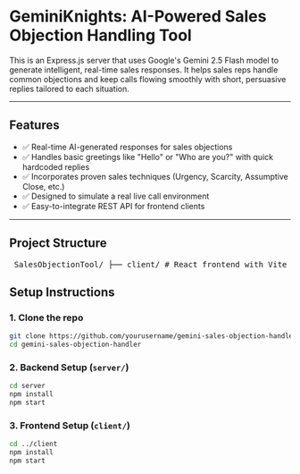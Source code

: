 # GeminiKnights: AI-Powered Sales Objection Handling Tool

This is an Express.js server that uses Google's Gemini 2.5 Flash model to generate intelligent, real-time sales responses. It helps sales reps handle common objections and keep calls flowing smoothly with short, persuasive replies tailored to each situation.

---

## Features

- ✅ Real-time AI-generated responses for sales objections
- ✅ Handles basic greetings like "Hello" or "Who are you?" with quick hardcoded replies
- ✅ Incorporates proven sales techniques (Urgency, Scarcity, Assumptive Close, etc.)
- ✅ Designed to simulate a real live call environment
- ✅ Easy-to-integrate REST API for frontend clients

---

## Project Structure

<pre> SalesObjectionTool/ ├── client/ # React frontend with Vite + Tailwind │ ├── public/ │ ├── src/ │ ├── package.json │ └── vite.config.js │ ├── server/ # Express backend with Gemini API │ ├── server.js │ ├── .env # Preloaded with Gemini API key │ └── package.json │ └── node_modules/ # Root-level dependencies </pre>


## Setup Instructions

### 1. Clone the repo

```bash
git clone https://github.com/yourusername/gemini-sales-objection-handler.git
cd gemini-sales-objection-handler
```

### 2. Backend Setup (`server/`)

```bash
cd server
npm install
npm start
```

### 3. Frontend Setup (`client/`)

```bash
cd ../client
npm install
npm start
```
